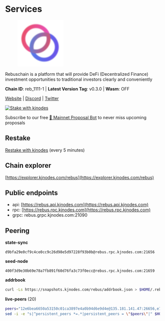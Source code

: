 # Services

<figure><img src="https://raw.githubusercontent.com/kj89/cosmos-images/main/logos/rebus.png" width="150" alt=""><figcaption></figcaption></figure>

Rebuschain is a platform that will provide DeFi (Decentralized Finance)  investment opportunities to traditional investors clearly and conveniently

**Chain ID**: reb_1111-1 | **Latest Version Tag**: v0.3.0 | **Wasm**: OFF

[Website](https://www.rebuschain.com) | [Discord](https://discord.gg/rebuschain) | [Twitter](https://twitter.com/RebusChain)

[![Stake with kjnodes](https://i.ibb.co/cr44Q8j/button-stake-with-kjnodes.png)](https://restake.app/rebus/rebusvaloper1vndzy8y55ylgpmmsc34uy8rm6kqlml6ffs9lrv)

Subscribe to our free [🤖 Mainnet Proposal Bot](https://t.me/kjnodes_proposal_bot) to never miss upcoming proposals

## Restake

[Restake with kjnodes](https://restake.app/rebus/rebusvaloper1vndzy8y55ylgpmmsc34uy8rm6kqlml6ffs9lrv) (every 5 minutes)
## Chain explorer
[https://explorer.kjnodes.com/rebus](https://explorer.kjnodes.com/rebus)

## Public endpoints

* api: [https://rebus.api.kjnodes.com](https://rebus.api.kjnodes.com)
* rpc: [https://rebus.rpc.kjnodes.com](https://rebus.rpc.kjnodes.com)
* grpc: rebus.grpc.kjnodes.com:21090

## Peering

**state-sync**

```text
d9bfa29e0cf9c4ce0cc9c26d98e5d97228f93b0b@rebus.rpc.kjnodes.com:21656
```

**seed-node**

```text
400f3d9e30b69e78a7fb891f60d76fa3c73f0ecc@rebus.rpc.kjnodes.com:21659
```

**addrbook**
```bash
curl -Ls https://snapshots.kjnodes.com/rebus/addrbook.json > $HOME/.rebusd/config/addrbook.json
```

**live-peers** (20)
```bash
peers="12e6bea6650a53150c01ca3897e4a0b94d6e9d4e@135.181.141.47:26656,e772ebf24c2fda82456812050fee31e19c9455fc@65.109.122.105:61456,87102b5dd22c1d17f97197c078f23726ae3c6214@91.157.60.253:26656,ff7621be29e39e9fdf07f2501e1a217201ca29ee@213.239.207.175:39656,faf349e185255c4aa2786da4f8ac70ea13849db0@169.155.45.128:26656,b212d5740b2e11e54f56b072dc13b6134650cfb5@169.155.168.16:26656,c126eed9cfede7802d78f570fec8175835309a73@141.95.127.146:26656,e056318da91e77585f496333040e00e12f6941d1@51.83.97.166:26656,17779ded6b3dc2f31d6c6f40cc6f07d802753ba7@78.47.153.128:26656,3e319c765b7b48d518a2e3218efc317234b81681@142.132.159.188:26656,d9bfa29e0cf9c4ce0cc9c26d98e5d97228f93b0b@65.109.88.38:21656,69e27ab9b46350654805df3ea8d9ac2f00af4e4c@38.242.244.85:26656,b1dcbb37514fbe215be54079e71aa39dac7fd0ae@64.5.123.203:26656,34e3178b6e0f25451fd690c15fc199d5a9bdfb9b@15.204.197.11:26656,641b33b0e909630868133820605edf2b4ba4969a@65.109.49.109:26656,ae67d4c37632435e0d5f27041f50af20d227bdc2@93.170.72.118:21656,5f29f14fe3dd7e1d86caa4d344e67ee81c32255f@65.109.37.228:26656,8f023504e27873141164b6fbf1c4b788ff8d533b@159.69.200.24:26656,d3a8fdbe6776fc71998fa893abcd634461b52b19@65.109.92.241:40106,ab6a4ae2857ac05fa8f45b03871fa3945193fc61@46.4.81.204:35656"
sed -i -e "s|^persistent_peers *=.*|persistent_peers = \"$peers\"|" $HOME/.rebusd/config/config.toml
```
